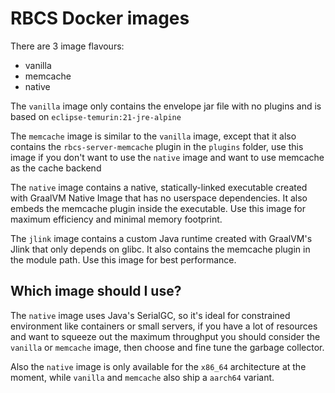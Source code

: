 # RBCS Docker images
There are 3 image flavours:
- vanilla
- memcache
- native

The `vanilla` image only contains the envelope 
jar file with no plugins and is based on `eclipse-temurin:21-jre-alpine`

The `memcache` image is similar to the `vanilla` image, except that it also contains
the `rbcs-server-memcache` plugin in the `plugins` folder, use this image if you don't want to use the `native`
image and want to use memcache as the cache backend

The `native` image contains a native, statically-linked executable created with GraalVM Native Image
that has no userspace dependencies. It also embeds the memcache plugin inside the executable.
Use this image for maximum efficiency and minimal memory footprint. 

The `jlink` image contains a custom Java runtime created with GraalVM's Jlink
that only depends on glibc. It also contains the memcache plugin in the module path.
Use this image for best performance.

## Which image should I use?
The `native` image uses Java's SerialGC, so it's ideal for constrained environment like containers or small servers,
if you have a lot of resources and want to squeeze out the maximum throughput you should consider the
`vanilla` or `memcache` image, then choose and fine tune the garbage collector.

Also the `native` image is only available for the `x86_64` architecture at the moment, 
while `vanilla` and `memcache` also ship a `aarch64` variant.
